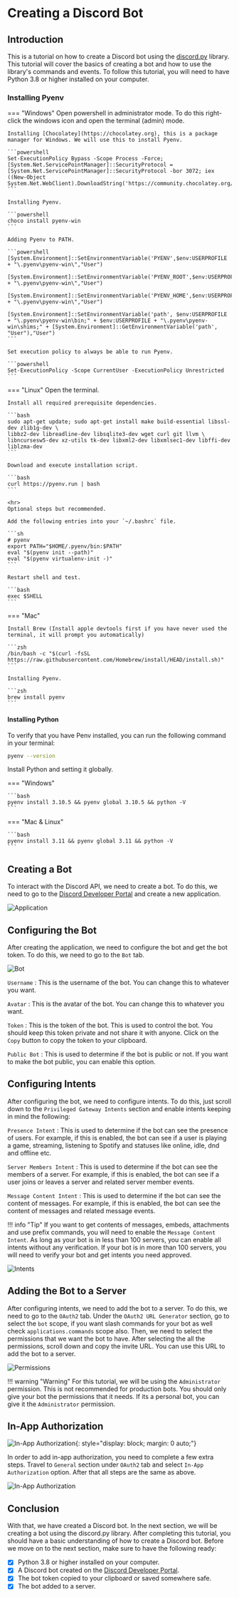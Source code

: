 # Creating a Discord Bot

## Introduction

This is a tutorial on how to create a Discord bot using the [discord.py](https://discordpy.readthedocs.io/en/latest/) library. This tutorial will cover the basics of creating a bot and how to use the library's commands and events. To follow this tutorial, you will need to have Python 3.8 or higher installed on your computer.

### Installing Pyenv

=== "Windows"
    Open powershell in administrator mode. To do this right-click the windows icon and open the terminal (admin) mode.

    Installing [Chocolatey](https://chocolatey.org), this is a package manager for Windows. We will use this to install Pyenv.

    ```powershell
    Set-ExecutionPolicy Bypass -Scope Process -Force; [System.Net.ServicePointManager]::SecurityProtocol = [System.Net.ServicePointManager]::SecurityProtocol -bor 3072; iex ((New-Object System.Net.WebClient).DownloadString('https://community.chocolatey.org/install.ps1'))
    ```

    Installing Pyenv.

    ```powershell
    choco install pyenv-win
    ```

    Adding Pyenv to PATH.

    ```powershell
    [System.Environment]::SetEnvironmentVariable('PYENV',$env:USERPROFILE + "\.pyenv\pyenv-win\","User")

    [System.Environment]::SetEnvironmentVariable('PYENV_ROOT',$env:USERPROFILE + "\.pyenv\pyenv-win\","User")

    [System.Environment]::SetEnvironmentVariable('PYENV_HOME',$env:USERPROFILE + "\.pyenv\pyenv-win\","User")

    [System.Environment]::SetEnvironmentVariable('path', $env:USERPROFILE + "\.pyenv\pyenv-win\bin;" + $env:USERPROFILE + "\.pyenv\pyenv-win\shims;" + [System.Environment]::GetEnvironmentVariable('path', "User"),"User")
    ```

    Set execution policy to always be able to run Pyenv.

    ```powershell
    Set-ExecutionPolicy -Scope CurrentUser -ExecutionPolicy Unrestricted
    ```

=== "Linux"
    Open the terminal.

    Install all required prerequisite dependencies.

    ```bash
    sudo apt-get update; sudo apt-get install make build-essential libssl-dev zlib1g-dev \
    libbz2-dev libreadline-dev libsqlite3-dev wget curl git llvm \
    libncursesw5-dev xz-utils tk-dev libxml2-dev libxmlsec1-dev libffi-dev liblzma-dev
    ```

    Download and execute installation script.

    ```bash
    curl https://pyenv.run | bash
    ```

    <hr>
    Optional steps but recommended.

    Add the following entries into your `~/.bashrc` file.

    ```sh
    # pyenv
    export PATH="$HOME/.pyenv/bin:$PATH"
    eval "$(pyenv init --path)"
    eval "$(pyenv virtualenv-init -)"
    ```

    Restart shell and test.

    ```bash
    exec $SHELL
    ```

=== "Mac"

    Install Brew (Install apple devtools first if you have never used the terminal, it will prompt you automatically)

    ```zsh
    /bin/bash -c "$(curl -fsSL https://raw.githubusercontent.com/Homebrew/install/HEAD/install.sh)"
    ```

    Installing Pyenv.

    ```zsh
    brew install pyenv
    ```


#### Installing Python

To verify that you have Penv installed, you can run the following command in your terminal:

```bash
pyenv --version
```

Install Python and setting it globally.

=== "Windows"

    ```bash
    pyenv install 3.10.5 && pyenv global 3.10.5 && python -V
    ```
=== "Mac & Linux"

    ```bash
    pyenv install 3.11 && pyenv global 3.11 && python -V
    ```

## Creating a Bot

To interact with the Discord API, we need to create a bot. To do this, we need to go to the [Discord Developer Portal](https://discord.com/developers/applications) and create a new application.

![Application](assets/application.png)

## Configuring the Bot

After creating the application, we need to configure the bot and get the bot token. To do this, we need to go to the `Bot` tab.

![Bot](assets/bot.png)

`Username`
:   This is the username of the bot. You can change this to whatever you want.

`Avatar`
:   This is the avatar of the bot. You can change this to whatever you want.

`Token`
:   This is the token of the bot. This is used to control the bot. You should keep this token private and not share it with anyone. Click on the `Copy` button to copy the token to your clipboard.

`Public Bot`
:   This is used to determine if the bot is public or not. If you want to make the bot public, you can enable this option.

## Configuring Intents

After configuring the bot, we need to configure intents. To do this, just scroll down to the `Privileged Gateway Intents` section and enable intents keeping in mind the following:

`Presence Intent`
:   This is used to determine if the bot can see the presence of users. For example, if this is enabled, the bot can see if a user is playing a game, streaming, listening to Spotify and statuses like online, idle, dnd and offline etc.

`Server Members Intent`
:   This is used to determine if the bot can see the members of a server. For example, if this is enabled, the bot can see if a user joins or leaves a server and related server member events.

`Message Content Intent`
:   This is used to determine if the bot can see the content of messages. For example, if this is enabled, the bot can see the content of messages and related message events.

!!! info "Tip"
    If you want to get contents of messages, embeds, attachments and use prefix commands, you will need to enable the `Message Content Intent`. As long as your bot is in less than 100 servers, you can enable all intents without any verification. If your bot is in more than 100 servers, you will need to verify your bot and get intents you need approved.

![Intents](assets/intents.png)

## Adding the Bot to a Server

After configuring intents, we need to add the bot to a server. To do this, we need to go to the `OAuth2` tab. Under the `OAuth2 URL Generator` section, go to select the `bot` scope, if you want slash commands for your bot as well check `applications.commands` scope also. Then, we need to select the permissions that we want the bot to have. After selecting the all the permissions, scroll down and copy the invite URL. You can use this URL to add the bot to a server.

![Permissions](assets/permissions.png)

!!! warning "Warning"
    For this tutorial, we will be using the `Administrator` permission. This is not recommended for production bots. You should only give your bot the permissions that it needs. If its a personal bot, you can give it the `Administrator` permission.

## In-App Authorization

![In-App Authorization](assets/tutorial_bot.png){: style="display: block; margin: 0 auto;"}

In order to add in-app authorization, you need to complete a few extra steps. Travel to `General` section under `OAuth2` tab and select `In-App Authorization` option. After that all steps are the same as above.

![In-App Authorization](assets/in_app_authorization.png)

## Conclusion

With that, we have created a Discord bot. In the next section, we will be creating a bot using the discord.py library. After completing this tutorial, you should have a basic understanding of how to create a Discord bot.
Before we move on to the next section, make sure to have the following ready:

- [x] Python 3.8 or higher installed on your computer.
- [x] A Discord bot created on the [Discord Developer Portal](https://discord.com/developers/applications).
- [x] The bot token copied to your clipboard or saved somewhere safe.
- [x] The bot added to a server.
